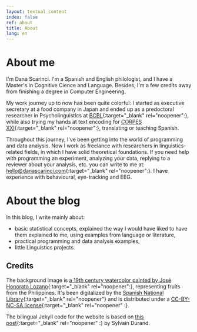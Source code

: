 ```yaml
---
layout: textual_content 
index: false 
ref: about
title: About
lang: en
---
```


# About me

I'm Dana Scarinci. I'm a Spanish and English philologist, and I have a Master's in Cognitive Cience and Language. Besides, I'm a few credits away from finishing a degree in Computer Engineering.

My work journey up to now has been quite colorful: I started as executive secretary at a food company in Japan and ended up as a predoctoral researcher in Psycholinguistics at [BCBL](https://www.bcbl.eu){:target="_blank" rel="noopener":}, while also trying my hands at text encoding for [CORPES XXI](https://www.rae.es/recursos/banco-de-datos/corpes-xxi){:target="_blank" rel="noopener":}, translating or teaching Spanish.

Throughout this journey, I've been getting into the world of programming and data analysis. Now I work as freelance with researchers in linguistics-related fields, in which I have solid theoretical foundations. If you need help with programming an experiment, analyzing your data, replying to a reviewer about your analysis, etc. you can write to me at: [hello@danascarinci.com](mailto:hello@danascarinci.com){:target="_blank" rel="noopener":}. I have experience with behavioural, eye-tracking and EEG.

# About the blog

In this blog, I write mainly about:

- basic statistical concepts, explained the way I would have liked to have them explained to me, using examples from language or literature,
- practical programming and data analysis examples,
- little Linguistics projects.


## Credits

The background image is [a 19th century watercolor painted by José Honorato Lozano](http://bdh.bne.es/bnesearch/biblioteca/FRUTAS%20[Material%20gr%C3%A1fico]%20:%20N%C2%BA%20I/qls/Lozano,%20Jos%C3%A9%20Honorato/qls/bdh0000026162;jsessionid=FE3DC40F43A0CF2B4F142AB7060D8E98){:target="_blank" rel="noopener":}, representing fruits from the Philippines. It's been digitalized by the [Spanish National Library](http://www.bne.es){:target="_blank" rel="noopener"} and is distributed under a [CC-BY-NC-SA license](https://creativecommons.org/licenses/by-nc-sa/4.0/){:target="_blank" rel="noopener" :}.

The bilingual Jekyll code for the website is based on [this post](https://www.sylvaindurand.org/making-jekyll-multilingual/){:target="_blank" rel="noopener" :} by Sylvain Durand.



